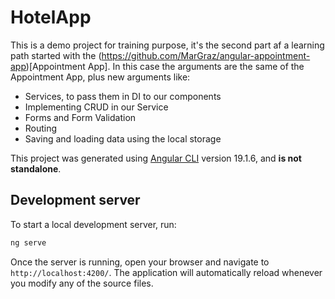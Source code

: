 # HotelApp

This is a demo project for training purpose, it's the second part af a learning path started with the (https://github.com/MarGraz/angular-appointment-app)[Appointment App]. In this case the arguments are the same of the Appointment App, plus new arguments like:

- Services, to pass them in DI to our components
- Implementing CRUD in our Service
- Forms and Form Validation
- Routing
- Saving and loading data using the local storage

This project was generated using [Angular CLI](https://github.com/angular/angular-cli) version 19.1.6, and **is not standalone**.

## Development server

To start a local development server, run:

```bash
ng serve
```

Once the server is running, open your browser and navigate to `http://localhost:4200/`. The application will automatically reload whenever you modify any of the source files.
